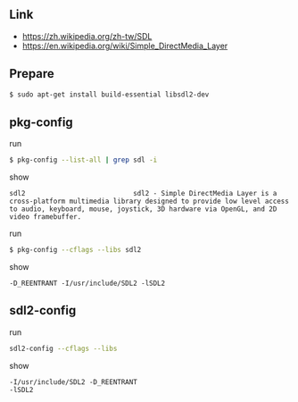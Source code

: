 

## Link

* https://zh.wikipedia.org/zh-tw/SDL
* https://en.wikipedia.org/wiki/Simple_DirectMedia_Layer


## Prepare

``` sh
$ sudo apt-get install build-essential libsdl2-dev
```


## pkg-config

run

``` sh
$ pkg-config --list-all | grep sdl -i
```

show

```
sdl2                           sdl2 - Simple DirectMedia Layer is a cross-platform multimedia library designed to provide low level access to audio, keyboard, mouse, joystick, 3D hardware via OpenGL, and 2D video framebuffer.
```

run

``` sh
$ pkg-config --cflags --libs sdl2
```

show

```
-D_REENTRANT -I/usr/include/SDL2 -lSDL2
```

## sdl2-config

run

``` sh
sdl2-config --cflags --libs
```

show

```
-I/usr/include/SDL2 -D_REENTRANT
-lSDL2
```

